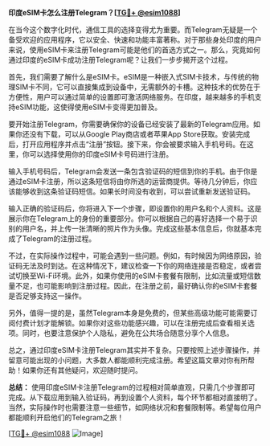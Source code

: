 **印度eSIM卡怎么注册Telegram？[[TG💪+ @esim1088](https://t.me/s/esim1088)]**

在当今这个数字化时代，通信工具的选择变得尤为重要。而Telegram无疑是一个备受欢迎的应用程序，它以安全、快速和功能丰富著称。对于那些身处印度的用户来说，使用eSIM卡来注册Telegram可能是他们的首选方式之一。那么，究竟如何通过印度的eSIM卡成功注册Telegram呢？让我们一步步揭开这个过程。

首先，我们需要了解什么是eSIM卡。eSIM是一种嵌入式SIM卡技术，与传统的物理SIM卡不同，它可以直接集成到设备中，无需额外的卡槽。这种技术的优势在于方便性，用户可以通过简单的设置即可激活网络服务。在印度，越来越多的手机支持eSIM功能，这使得使用eSIM卡变得更加普及。

要开始注册Telegram，你需要确保你的设备已经安装了最新的Telegram应用。如果你还没有下载，可以从Google Play商店或者苹果App Store获取。安装完成后，打开应用程序并点击“注册”按钮。接下来，你会被要求输入手机号码。在这里，你可以选择使用你的印度eSIM卡号码进行注册。

输入手机号码后，Telegram会发送一条包含验证码的短信到你的手机。由于你是通过eSIM卡注册，所以这条短信将由你所选的运营商提供。等待几分钟后，你应该能够收到这条验证码短信。如果长时间没有收到，可以尝试重新发送验证码。

输入正确的验证码后，你将进入下一个步骤，即设置你的用户名和个人资料。这是展示你在Telegram上的身份的重要部分。你可以根据自己的喜好选择一个易于识别的用户名，并上传一张清晰的照片作为头像。完成这些基本信息后，你就基本完成了Telegram的注册过程。

不过，在实际操作过程中，可能会遇到一些问题。例如，有时候因为网络原因，验证码无法及时到达。在这种情况下，建议检查一下你的网络连接是否稳定，或者尝试切换至Wi-Fi环境。此外，如果你使用的eSIM卡套餐有限制，比如流量或短信数量不足，也可能影响到注册过程。因此，在注册之前，最好确认你的eSIM卡套餐是否足够支持这一操作。

另外，值得一提的是，虽然Telegram本身是免费的，但某些高级功能可能需要订阅付费计划才能解锁。如果你对这些功能感兴趣，可以在注册完成后查看相关选项。同时，也要注意保护个人隐私，避免在公共场合随意分享个人信息。

总之，通过印度eSIM卡注册Telegram其实并不复杂。只要按照上述步骤操作，并留意可能出现的小问题，大多数人都能顺利完成注册。希望这篇文章对你有所帮助！如果你还有其他疑问，欢迎随时提问。

**总结：**
使用印度eSIM卡注册Telegram的过程相对简单直观，只需几个步骤即可完成。从下载应用到输入验证码，再到设置个人资料，每个环节都相对直接明了。当然，实际操作时也需要注意一些细节，如网络状况和套餐限制等。希望每位用户都能顺利开启他们的Telegram之旅！

[[TG💪+ @esim1088](https://t.me/s/esim1088) ![Image](https://i.postimg.cc/4NQfJmqS/Snipaste-2025-05-13-00-14-12.png)]